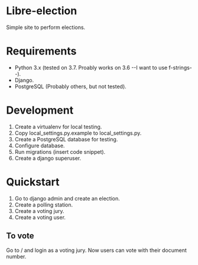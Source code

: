 # Libre-election
Simple site to perform elections.

# Requirements

- Python 3.x (tested on 3.7. Proably works on 3.6 --I want to use
  f-strings--).
- Django.
- PostgreSQL (Probably others, but not tested).

# Development

1. Create a virtualenv for local testing.
2. Copy local_settings.py.example to local_settings.py.
3. Create a PostgreSQL database for testing.
4. Configure database.
5. Run migrations (insert code snippet).
6. Create a django superuser.

# Quickstart

1. Go to django admin and create an election.
2. Create a polling station.
3. Create a voting jury.
4. Create a voting user.

## To vote

Go to / and login as a voting jury. Now users can vote with their
document number.
